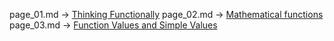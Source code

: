 page_01.md -> [Thinking Functionally](https://fsharpforfunandprofit.com/series/thinking-functionally.html)
page_02.md -> [Mathematical functions](https://fsharpforfunandprofit.com/posts/mathematical-functions/)
page_03.md -> [Function Values and Simple Values](https://fsharpforfunandprofit.com/posts/function-values-and-simple-values/)
